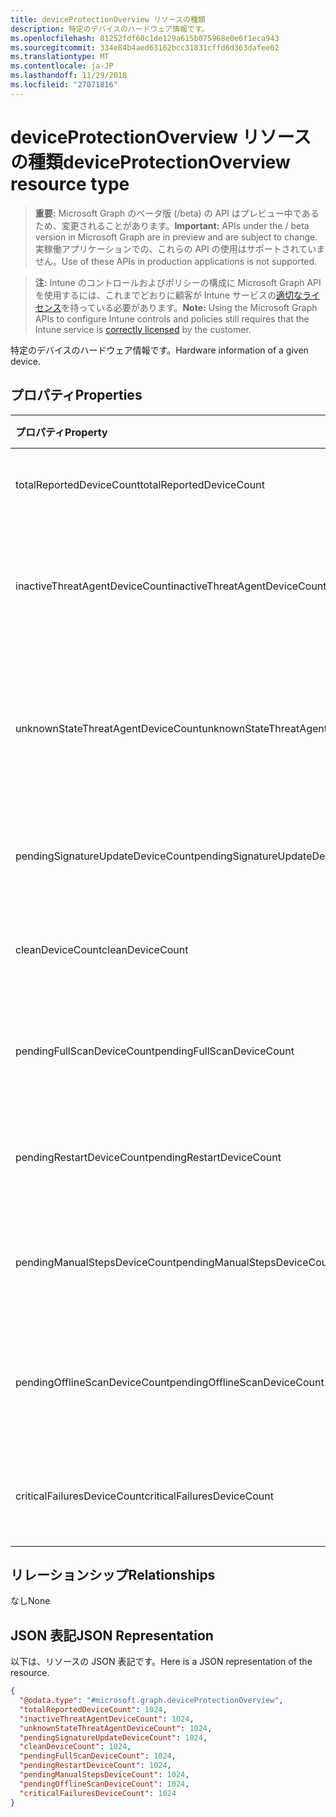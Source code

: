 ```yaml
---
title: deviceProtectionOverview リソースの種類
description: 特定のデバイスのハードウェア情報です。
ms.openlocfilehash: 81252fdf60c1de129a615b075968e0e6f1eca943
ms.sourcegitcommit: 334e84b4aed63162bcc31831cffd6d363dafee02
ms.translationtype: MT
ms.contentlocale: ja-JP
ms.lasthandoff: 11/29/2018
ms.locfileid: "27071816"
---
```

# <a name="deviceprotectionoverview-resource-type"></a><span data-ttu-id="b822b-103">deviceProtectionOverview リソースの種類</span><span class="sxs-lookup"><span data-stu-id="b822b-103">deviceProtectionOverview resource type</span></span>

> <span data-ttu-id="b822b-104">**重要:** Microsoft Graph のベータ版 (/beta) の API はプレビュー中であるため、変更されることがあります。</span><span class="sxs-lookup"><span data-stu-id="b822b-104">**Important:** APIs under the / beta version in Microsoft Graph are in preview and are subject to change.</span></span> <span data-ttu-id="b822b-105">実稼働アプリケーションでの、これらの API の使用はサポートされていません。</span><span class="sxs-lookup"><span data-stu-id="b822b-105">Use of these APIs in production applications is not supported.</span></span>

> <span data-ttu-id="b822b-106">**注:** Intune のコントロールおよびポリシーの構成に Microsoft Graph API を使用するには、これまでどおりに顧客が Intune サービスの[適切なライセンス](https://go.microsoft.com/fwlink/?linkid=839381)を持っている必要があります。</span><span class="sxs-lookup"><span data-stu-id="b822b-106">**Note:** Using the Microsoft Graph APIs to configure Intune controls and policies still requires that the Intune service is [correctly licensed](https://go.microsoft.com/fwlink/?linkid=839381) by the customer.</span></span>

<span data-ttu-id="b822b-107">特定のデバイスのハードウェア情報です。</span><span class="sxs-lookup"><span data-stu-id="b822b-107">Hardware information of a given device.</span></span>
## <a name="properties"></a><span data-ttu-id="b822b-108">プロパティ</span><span class="sxs-lookup"><span data-stu-id="b822b-108">Properties</span></span>
|<span data-ttu-id="b822b-109">プロパティ</span><span class="sxs-lookup"><span data-stu-id="b822b-109">Property</span></span>|<span data-ttu-id="b822b-110">型</span><span class="sxs-lookup"><span data-stu-id="b822b-110">Type</span></span>|<span data-ttu-id="b822b-111">説明</span><span class="sxs-lookup"><span data-stu-id="b822b-111">Description</span></span>|
|:---|:---|:---|
|<span data-ttu-id="b822b-112">totalReportedDeviceCount</span><span class="sxs-lookup"><span data-stu-id="b822b-112">totalReportedDeviceCount</span></span>|<span data-ttu-id="b822b-113">Int32</span><span class="sxs-lookup"><span data-stu-id="b822b-113">Int32</span></span>|<span data-ttu-id="b822b-114">デバイスの合計数です。</span><span class="sxs-lookup"><span data-stu-id="b822b-114">Total device count.</span></span>|
|<span data-ttu-id="b822b-115">inactiveThreatAgentDeviceCount</span><span class="sxs-lookup"><span data-stu-id="b822b-115">inactiveThreatAgentDeviceCount</span></span>|<span data-ttu-id="b822b-116">Int32</span><span class="sxs-lookup"><span data-stu-id="b822b-116">Int32</span></span>|<span data-ttu-id="b822b-117">使用頻度の低い脅威エージェントの数とデバイス</span><span class="sxs-lookup"><span data-stu-id="b822b-117">Device with inactive threat agent count</span></span>|
|<span data-ttu-id="b822b-118">unknownStateThreatAgentDeviceCount</span><span class="sxs-lookup"><span data-stu-id="b822b-118">unknownStateThreatAgentDeviceCount</span></span>|<span data-ttu-id="b822b-119">Int32</span><span class="sxs-lookup"><span data-stu-id="b822b-119">Int32</span></span>|<span data-ttu-id="b822b-120">不明な数として脅威エージェントの状態を持つデバイス。</span><span class="sxs-lookup"><span data-stu-id="b822b-120">Device with threat agent state as unknown count.</span></span>|
|<span data-ttu-id="b822b-121">pendingSignatureUpdateDeviceCount</span><span class="sxs-lookup"><span data-stu-id="b822b-121">pendingSignatureUpdateDeviceCount</span></span>|<span data-ttu-id="b822b-122">Int32</span><span class="sxs-lookup"><span data-stu-id="b822b-122">Int32</span></span>|<span data-ttu-id="b822b-123">古い署名の数を持つデバイス。</span><span class="sxs-lookup"><span data-stu-id="b822b-123">Device with old signature count.</span></span>|
|<span data-ttu-id="b822b-124">cleanDeviceCount</span><span class="sxs-lookup"><span data-stu-id="b822b-124">cleanDeviceCount</span></span>|<span data-ttu-id="b822b-125">Int32</span><span class="sxs-lookup"><span data-stu-id="b822b-125">Int32</span></span>|<span data-ttu-id="b822b-126">デバイス数をクリーニングします。</span><span class="sxs-lookup"><span data-stu-id="b822b-126">Clean device count.</span></span>|
|<span data-ttu-id="b822b-127">pendingFullScanDeviceCount</span><span class="sxs-lookup"><span data-stu-id="b822b-127">pendingFullScanDeviceCount</span></span>|<span data-ttu-id="b822b-128">Int32</span><span class="sxs-lookup"><span data-stu-id="b822b-128">Int32</span></span>|<span data-ttu-id="b822b-129">全体を走査する保留中のデバイスの数。</span><span class="sxs-lookup"><span data-stu-id="b822b-129">Pending full scan device count.</span></span>|
|<span data-ttu-id="b822b-130">pendingRestartDeviceCount</span><span class="sxs-lookup"><span data-stu-id="b822b-130">pendingRestartDeviceCount</span></span>|<span data-ttu-id="b822b-131">Int32</span><span class="sxs-lookup"><span data-stu-id="b822b-131">Int32</span></span>|<span data-ttu-id="b822b-132">再起動の保留中のデバイスの数。</span><span class="sxs-lookup"><span data-stu-id="b822b-132">Pending restart device count.</span></span>|
|<span data-ttu-id="b822b-133">pendingManualStepsDeviceCount</span><span class="sxs-lookup"><span data-stu-id="b822b-133">pendingManualStepsDeviceCount</span></span>|<span data-ttu-id="b822b-134">Int32</span><span class="sxs-lookup"><span data-stu-id="b822b-134">Int32</span></span>|<span data-ttu-id="b822b-135">手作業で保留中のデバイスの数。</span><span class="sxs-lookup"><span data-stu-id="b822b-135">Pending manual steps device count.</span></span>|
|<span data-ttu-id="b822b-136">pendingOfflineScanDeviceCount</span><span class="sxs-lookup"><span data-stu-id="b822b-136">pendingOfflineScanDeviceCount</span></span>|<span data-ttu-id="b822b-137">Int32</span><span class="sxs-lookup"><span data-stu-id="b822b-137">Int32</span></span>|<span data-ttu-id="b822b-138">オフライン保留中のデバイス数をスキャンします。</span><span class="sxs-lookup"><span data-stu-id="b822b-138">Pending offline scan device count.</span></span>|
|<span data-ttu-id="b822b-139">criticalFailuresDeviceCount</span><span class="sxs-lookup"><span data-stu-id="b822b-139">criticalFailuresDeviceCount</span></span>|<span data-ttu-id="b822b-140">Int32</span><span class="sxs-lookup"><span data-stu-id="b822b-140">Int32</span></span>|<span data-ttu-id="b822b-141">障害の重要なデバイスの数。</span><span class="sxs-lookup"><span data-stu-id="b822b-141">Critical failures device count.</span></span>|

## <a name="relationships"></a><span data-ttu-id="b822b-142">リレーションシップ</span><span class="sxs-lookup"><span data-stu-id="b822b-142">Relationships</span></span>
<span data-ttu-id="b822b-143">なし</span><span class="sxs-lookup"><span data-stu-id="b822b-143">None</span></span>
## <a name="json-representation"></a><span data-ttu-id="b822b-144">JSON 表記</span><span class="sxs-lookup"><span data-stu-id="b822b-144">JSON Representation</span></span>
<span data-ttu-id="b822b-145">以下は、リソースの JSON 表記です。</span><span class="sxs-lookup"><span data-stu-id="b822b-145">Here is a JSON representation of the resource.</span></span>
<!-- {
  "blockType": "resource",
  "@odata.type": "microsoft.graph.deviceProtectionOverview"
}
-->
``` json
{
  "@odata.type": "#microsoft.graph.deviceProtectionOverview",
  "totalReportedDeviceCount": 1024,
  "inactiveThreatAgentDeviceCount": 1024,
  "unknownStateThreatAgentDeviceCount": 1024,
  "pendingSignatureUpdateDeviceCount": 1024,
  "cleanDeviceCount": 1024,
  "pendingFullScanDeviceCount": 1024,
  "pendingRestartDeviceCount": 1024,
  "pendingManualStepsDeviceCount": 1024,
  "pendingOfflineScanDeviceCount": 1024,
  "criticalFailuresDeviceCount": 1024
}
```





